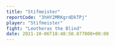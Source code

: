 ```yaml
---
title: "Stifmeister"
reportCode: "3hHY2MRKgrdDkTPj"
player: "Stifmeister"
fight: "Leotheras the Blind"
date: 2021-10-06T18:48:50.877000+00:00
---
```

